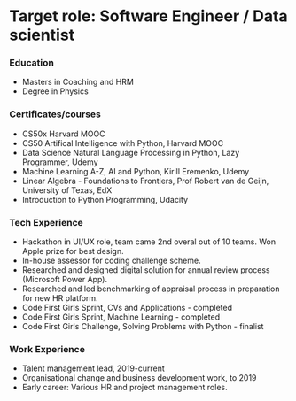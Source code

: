 # Target role: Software Engineer / Data scientist

### Education
- Masters in Coaching and HRM
- Degree in Physics

### Certificates/courses
- CS50x Harvard MOOC
- CS50 Artifical Intelligence with Python, Harvard MOOC
- Data Science Natural Language Processing in Python, Lazy Programmer, Udemy
- Machine Learning A-Z, AI and Python, Kirill Eremenko, Udemy
- Linear Algebra - Foundations to Frontiers, Prof Robert van de Geijn, University of Texas, EdX
- Introduction to Python Programming, Udacity

### Tech Experience
- Hackathon in UI/UX role, team came 2nd overal out of 10 teams. Won Apple prize for best design.
- In-house assessor for coding challenge scheme.
- Researched and designed digital solution for annual review process (Microsoft Power App).
- Researched and led benchmarking of appraisal process in preparation for new HR platform.
- Code First Girls Sprint, CVs and Applications - completed
- Code First Girls Sprint, Machine Learning - completed
- Code First Girls Challenge, Solving Problems with Python - finalist

### Work Experience
- Talent management lead, 2019-current
- Organisational change and business development work, to 2019
- Early career: Various HR and project management roles.
